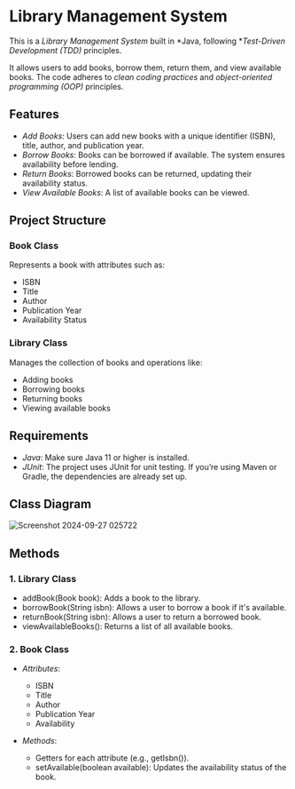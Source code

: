 # Library Management System

This is a *Library Management System* built in *Java, following **Test-Driven Development (TDD)* principles.

It allows users to add books, borrow them, return them, and view available books. The code adheres to *clean coding practices* and *object-oriented programming (OOP)* principles.

## Features

- *Add Books*: Users can add new books with a unique identifier (ISBN), title, author, and publication year.
- *Borrow Books*: Books can be borrowed if available. The system ensures availability before lending.
- *Return Books*: Borrowed books can be returned, updating their availability status.
- *View Available Books*: A list of available books can be viewed.

## Project Structure

### Book Class
Represents a book with attributes such as:
- ISBN
- Title
- Author
- Publication Year
- Availability Status

### Library Class
Manages the collection of books and operations like:
- Adding books
- Borrowing books
- Returning books
- Viewing available books

## Requirements

- *Java*: Make sure Java 11 or higher is installed.
- *JUnit*: The project uses JUnit for unit testing. If you’re using Maven or Gradle, the dependencies are already set up.

## Class Diagram
![Screenshot 2024-09-27 025722](https://github.com/user-attachments/assets/83c71448-7396-4fe5-80f1-ce28fef4e1e6)


## Methods

### 1. Library Class

- addBook(Book book): Adds a book to the library.
- borrowBook(String isbn): Allows a user to borrow a book if it's available.
- returnBook(String isbn): Allows a user to return a borrowed book.
- viewAvailableBooks(): Returns a list of all available books.

### 2. Book Class

- *Attributes*:
  - ISBN
  - Title
  - Author
  - Publication Year
  - Availability

- *Methods*:
  - Getters for each attribute (e.g., getIsbn()).
  - setAvailable(boolean available): Updates the availability status of the book.

